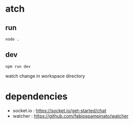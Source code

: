 # atch

## run 
`node .`

## dev
`npm run dev`

watch change in workspace directory






# dependencies
- socket.io : https://socket.io/get-started/chat
- watcher : https://github.com/fabiospampinato/watcher
